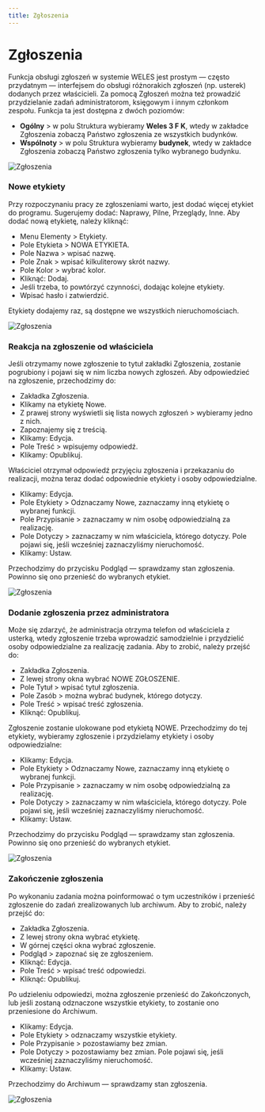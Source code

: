 ```yaml
---
title: Zgłoszenia
---
```

# Zgłoszenia

Funkcja obsługi zgłoszeń w systemie WELES jest prostym — często przydatnym — interfejsem do obsługi różnorakich zgłoszeń (np. usterek) dodanych przez właścicieli. Za pomocą Zgłoszeń można też prowadzić przydzielanie zadań administratorom, księgowym i innym członkom zespołu. Funkcja ta jest dostępna z dwóch poziomów:

- **Ogólny** > w polu Struktura wybieramy **Weles 3 F K**, wtedy w zakładce Zgłoszenia zobaczą Państwo zgłoszenia ze wszystkich budynków.
- **Wspólnoty** > w polu Struktura wybieramy **budynek**, wtedy w zakładce Zgłoszenia zobaczą Państwo zgłoszenia tylko wybranego budynku.

![Zgłoszenia](zgloszenia1.gif)

### Nowe etykiety

Przy rozpoczynaniu pracy ze zgłoszeniami warto, jest dodać więcej etykiet do programu. Sugerujemy dodać: Naprawy, Pilne, Przeglądy, Inne. Aby dodać nową etykietę, należy kliknąć:

- Menu Elementy > Etykiety.
- Pole Etykieta > NOWA ETYKIETA.
- Pole Nazwa > wpisać nazwę.
- Pole Znak > wpisać kilkuliterowy skrót nazwy.
- Pole Kolor > wybrać kolor.
- Kliknąć: Dodaj.
- Jeśli trzeba, to powtórzyć czynności, dodając kolejne etykiety.
- Wpisać hasło i zatwierdzić.

Etykiety dodajemy raz, są dostępne we wszystkich nieruchomościach.

![Zgłoszenia](zgloszenia2.gif)


### Reakcja na zgłoszenie od właściciela

Jeśli otrzymamy nowe zgłoszenie to tytuł zakładki Zgłoszenia, zostanie pogrubiony i pojawi się w nim liczba nowych zgłoszeń. Aby odpowiedzieć na zgłoszenie, przechodzimy do:

- Zakładka Zgłoszenia.
- Klikamy na etykietę Nowe.
- Z prawej strony wyświetli się lista nowych zgłoszeń > wybieramy jedno z nich.
- Zapoznajemy się z treścią.
- Klikamy: Edycja.
- Pole Treść > wpisujemy odpowiedź.
- Klikamy: Opublikuj.

Właściciel otrzymał odpowiedź przyjęciu zgłoszenia i przekazaniu do realizacji, można teraz dodać odpowiednie etykiety i osoby odpowiedzialne.

- Klikamy: Edycja.
- Pole Etykiety > Odznaczamy Nowe, zaznaczamy inną etykietę o wybranej funkcji.
- Pole Przypisanie > zaznaczamy w nim osobę odpowiedzialną za realizację.
- Pole Dotyczy > zaznaczamy w nim właściciela, którego dotyczy. Pole pojawi się, jeśli wcześniej zaznaczyliśmy nieruchomość.
- Klikamy: Ustaw.

Przechodzimy do przycisku Podgląd — sprawdzamy stan zgłoszenia. Powinno się ono przenieść do wybranych etykiet.

![Zgłoszenia](zgloszenia3.gif)

### Dodanie zgłoszenia przez administratora

Może się zdarzyć, że administracja otrzyma telefon od właściciela z usterką, wtedy zgłoszenie trzeba wprowadzić samodzielnie i przydzielić osoby odpowiedzialne za realizację zadania. Aby to zrobić, należy przejść do:

- Zakładka Zgłoszenia.
- Z lewej strony okna wybrać NOWE ZGŁOSZENIE.
- Pole Tytuł > wpisać tytuł zgłoszenia.
- Pole Zasób > można wybrać budynek, którego dotyczy.
- Pole Treść > wpisać treść zgłoszenia.
- Kliknąć: Opublikuj.

Zgłoszenie zostanie ulokowane pod etykietą NOWE. Przechodzimy do tej etykiety, wybieramy zgłoszenie i przydzielamy etykiety i osoby odpowiedzialne:

- Klikamy: Edycja.
- Pole Etykiety > Odznaczamy Nowe, zaznaczamy inną etykietę o wybranej funkcji.
- Pole Przypisanie > zaznaczamy w nim osobę odpowiedzialną za realizację.
- Pole Dotyczy > zaznaczamy w nim właściciela, którego dotyczy. Pole pojawi się, jeśli wcześniej zaznaczyliśmy nieruchomość.
- Klikamy: Ustaw.

Przechodzimy do przycisku Podgląd — sprawdzamy stan zgłoszenia. Powinno się ono przenieść do wybranych etykiet.

![Zgłoszenia](zgloszenia4.gif)

### Zakończenie zgłoszenia

Po wykonaniu zadania można poinformować o tym uczestników i przenieść zgłoszenie do zadań zrealizowanych lub archiwum. Aby to zrobić, należy przejść do:

- Zakładka Zgłoszenia.
- Z lewej strony okna wybrać etykietę.
- W górnej części okna wybrać zgłoszenie.
- Podgląd > zapoznać się ze zgłoszeniem.
- Kliknąć: Edycja.
- Pole Treść > wpisać treść odpowiedzi.
- Kliknąć: Opublikuj.

Po udzieleniu odpowiedzi, można zgłoszenie przenieść do Zakończonych, lub jeśli zostaną odznaczone wszystkie etykiety, to zostanie ono przeniesione do Archiwum.

- Klikamy: Edycja.
- Pole Etykiety > odznaczamy wszystkie etykiety.
- Pole Przypisanie > pozostawiamy bez zmian.
- Pole Dotyczy > pozostawiamy bez zmian. Pole pojawi się, jeśli wcześniej zaznaczyliśmy nieruchomość.
- Klikamy: Ustaw.

Przechodzimy do Archiwum — sprawdzamy stan zgłoszenia.

![Zgłoszenia](zgloszenia5.gif)